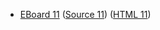 * [EBoard 11](../eboards/eboard.11.html)
  ([Source 11](../eboards/eboard.11.md))
  ([HTML 11](../eboards/eboard.11.html))
